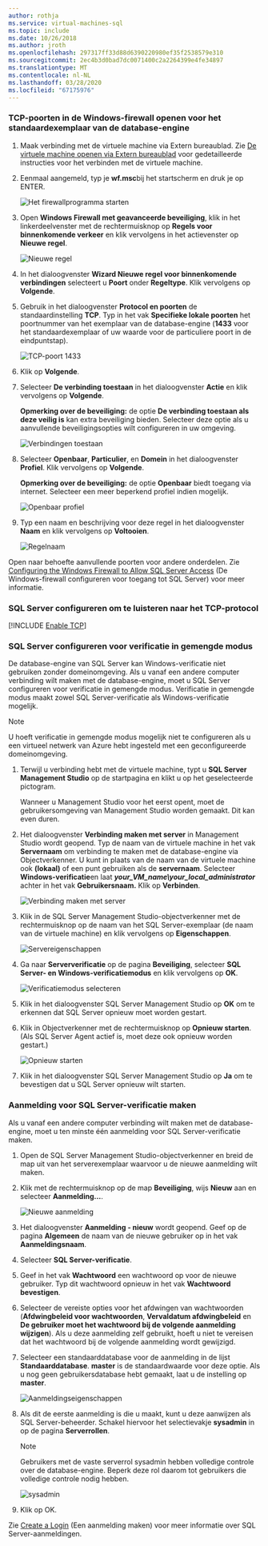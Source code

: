 ```yaml
---
author: rothja
ms.service: virtual-machines-sql
ms.topic: include
ms.date: 10/26/2018
ms.author: jroth
ms.openlocfilehash: 297317ff33d88d6390220980ef35f2538579e310
ms.sourcegitcommit: 2ec4b3d0bad7dc0071400c2a2264399e4fe34897
ms.translationtype: MT
ms.contentlocale: nl-NL
ms.lasthandoff: 03/28/2020
ms.locfileid: "67175976"
---
```

### <a name="open-tcp-ports-in-the-windows-firewall-for-the-default-instance-of-the-database-engine"></a>TCP-poorten in de Windows-firewall openen voor het standaardexemplaar van de database-engine
1. Maak verbinding met de virtuele machine via Extern bureaublad. Zie [De virtuele machine openen via Extern bureaublad](../articles/virtual-machines/windows/sql/virtual-machines-windows-portal-sql-server-provision.md#remotedesktop) voor gedetailleerde instructies voor het verbinden met de virtuele machine.
2. Eenmaal aangemeld, typ je **wf.msc**bij het startscherm en druk je op ENTER.
   
    ![Het firewallprogramma starten](./media/virtual-machines-sql-server-connection-steps/12Open-WF.png)
3. Open **Windows Firewall met geavanceerde beveiliging**, klik in het linkerdeelvenster met de rechtermuisknop op **Regels voor binnenkomende verkeer** en klik vervolgens in het actievenster op **Nieuwe regel**.
   
    ![Nieuwe regel](./media/virtual-machines-sql-server-connection-steps/13New-FW-Rule.png)
4. In het dialoogvenster **Wizard Nieuwe regel voor binnenkomende verbindingen** selecteert u **Poort** onder **Regeltype**. Klik vervolgens op **Volgende**.
5. Gebruik in het dialoogvenster **Protocol en poorten** de standaardinstelling **TCP**. Typ in het vak **Specifieke lokale poorten** het poortnummer van het exemplaar van de database-engine (**1433** voor het standaardexemplaar of uw waarde voor de particuliere poort in de eindpuntstap).
   
    ![TCP-poort 1433](./media/virtual-machines-sql-server-connection-steps/14Port-1433.png)
6. Klik op **Volgende**.
7. Selecteer **De verbinding toestaan** in het dialoogvenster **Actie** en klik vervolgens op **Volgende**.
   
    **Opmerking over de beveiliging:** de optie **De verbinding toestaan als deze veilig is** kan extra beveiliging bieden. Selecteer deze optie als u aanvullende beveiligingsopties wilt configureren in uw omgeving.
   
    ![Verbindingen toestaan](./media/virtual-machines-sql-server-connection-steps/15Allow-Connection.png)
8. Selecteer **Openbaar**, **Particulier**, en **Domein** in het dialoogvenster **Profiel**. Klik vervolgens op **Volgende**.
   
    **Opmerking over de beveiliging:** de optie **Openbaar** biedt toegang via internet. Selecteer een meer beperkend profiel indien mogelijk.
   
    ![Openbaar profiel](./media/virtual-machines-sql-server-connection-steps/16Public-Private-Domain-Profile.png)
9. Typ een naam en beschrijving voor deze regel in het dialoogvenster **Naam** en klik vervolgens op **Voltooien**.
   
    ![Regelnaam](./media/virtual-machines-sql-server-connection-steps/17Rule-Name.png)

Open naar behoefte aanvullende poorten voor andere onderdelen. Zie [Configuring the Windows Firewall to Allow SQL Server Access](https://msdn.microsoft.com/library/cc646023.aspx) (De Windows-firewall configureren voor toegang tot SQL Server) voor meer informatie.

### <a name="configure-sql-server-to-listen-on-the-tcp-protocol"></a>SQL Server configureren om te luisteren naar het TCP-protocol

[!INCLUDE [Enable TCP](virtual-machines-sql-server-connection-tcp-protocol.md)]

### <a name="configure-sql-server-for-mixed-mode-authentication"></a>SQL Server configureren voor verificatie in gemengde modus
De database-engine van SQL Server kan Windows-verificatie niet gebruiken zonder domeinomgeving. Als u vanaf een andere computer verbinding wilt maken met de database-engine, moet u SQL Server configureren voor verificatie in gemengde modus. Verificatie in gemengde modus maakt zowel SQL Server-verificatie als Windows-verificatie mogelijk.

> [!NOTE]
> U hoeft verificatie in gemengde modus mogelijk niet te configureren als u een virtueel netwerk van Azure hebt ingesteld met een geconfigureerde domeinomgeving.
> 
> 

1. Terwijl u verbinding hebt met de virtuele machine, typt u **SQL Server Management Studio** op de startpagina en klikt u op het geselecteerde pictogram.
   
    Wanneer u Management Studio voor het eerst opent, moet de gebruikersomgeving van Management Studio worden gemaakt. Dit kan even duren.
2. Het dialoogvenster **Verbinding maken met server** in Management Studio wordt geopend. Typ de naam van de virtuele machine in het vak **Servernaam** om verbinding te maken met de database-engine via Objectverkenner. U kunt in plaats van de naam van de virtuele machine ook **(lokaal)** of een punt gebruiken als de **servernaam**. Selecteer **Windows-verificatie**en laat ***your_VM_name\your_local_administrator*** achter in het vak **Gebruikersnaam.** Klik op **Verbinden**.
   
    ![Verbinding maken met server](./media/virtual-machines-sql-server-connection-steps/19Connect-to-Server.png)
3. Klik in de SQL Server Management Studio-objectverkenner met de rechtermuisknop op de naam van het SQL Server-exemplaar (de naam van de virtuele machine) en klik vervolgens op **Eigenschappen**.
   
    ![Servereigenschappen](./media/virtual-machines-sql-server-connection-steps/20Server-Properties.png)
4. Ga naar **Serververificatie** op de pagina **Beveiliging**, selecteer **SQL Server- en Windows-verificatiemodus** en klik vervolgens op **OK**.
   
    ![Verificatiemodus selecteren](./media/virtual-machines-sql-server-connection-steps/21Mixed-Mode.png)
5. Klik in het dialoogvenster SQL Server Management Studio op **OK** om te erkennen dat SQL Server opnieuw moet worden gestart.
6. Klik in Objectverkenner met de rechtermuisknop op **Opnieuw starten**. (Als SQL Server Agent actief is, moet deze ook opnieuw worden gestart.)
   
    ![Opnieuw starten](./media/virtual-machines-sql-server-connection-steps/22Restart2.png)
7. Klik in het dialoogvenster SQL Server Management Studio op **Ja** om te bevestigen dat u SQL Server opnieuw wilt starten.

### <a name="create-sql-server-authentication-logins"></a>Aanmelding voor SQL Server-verificatie maken
Als u vanaf een andere computer verbinding wilt maken met de database-engine, moet u ten minste één aanmelding voor SQL Server-verificatie maken.

1. Open de SQL Server Management Studio-objectverkenner en breid de map uit van het serverexemplaar waarvoor u de nieuwe aanmelding wilt maken.
2. Klik met de rechtermuisknop op de map **Beveiliging**, wijs **Nieuw** aan en selecteer **Aanmelding...**.
   
    ![Nieuwe aanmelding](./media/virtual-machines-sql-server-connection-steps/23New-Login.png)
3. Het dialoogvenster **Aanmelding - nieuw** wordt geopend. Geef op de pagina **Algemeen** de naam van de nieuwe gebruiker op in het vak **Aanmeldingsnaam**.
4. Selecteer **SQL Server-verificatie**.
5. Geef in het vak **Wachtwoord** een wachtwoord op voor de nieuwe gebruiker. Typ dit wachtwoord opnieuw in het vak **Wachtwoord bevestigen**.
6. Selecteer de vereiste opties voor het afdwingen van wachtwoorden (**Afdwingbeleid voor wachtwoorden**, **Vervaldatum afdwingbeleid** en **De gebruiker moet het wachtwoord bij de volgende aanmelding wijzigen**). Als u deze aanmelding zelf gebruikt, hoeft u niet te vereisen dat het wachtwoord bij de volgende aanmelding wordt gewijzigd.
7. Selecteer een standaarddatabase voor de aanmelding in de lijst **Standaarddatabase**. **master** is de standaardwaarde voor deze optie. Als u nog geen gebruikersdatabase hebt gemaakt, laat u de instelling op **master**.
   
    ![Aanmeldingseigenschappen](./media/virtual-machines-sql-server-connection-steps/24Test-Login.png)
8. Als dit de eerste aanmelding is die u maakt, kunt u deze aanwijzen als SQL Server-beheerder. Schakel hiervoor het selectievakje **sysadmin** in op de pagina **Serverrollen**.
   
   > [!NOTE]
   > Gebruikers met de vaste serverrol sysadmin hebben volledige controle over de database-engine. Beperk deze rol daarom tot gebruikers die volledige controle nodig hebben.
   > 
   > 
   
   ![sysadmin](./media/virtual-machines-sql-server-connection-steps/25sysadmin.png)
9. Klik op OK.

Zie [Create a Login](https://msdn.microsoft.com/library/aa337562.aspx) (Een aanmelding maken) voor meer informatie over SQL Server-aanmeldingen.

